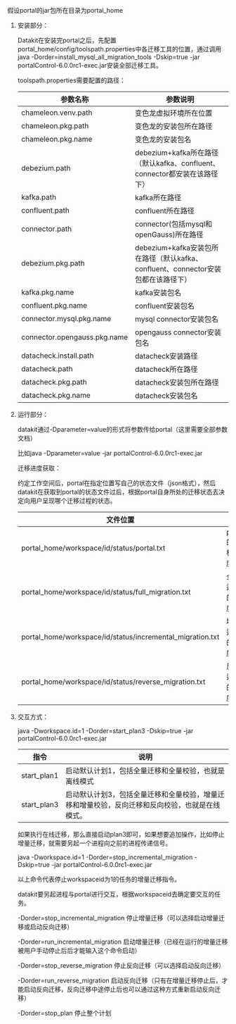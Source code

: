 假设portal的jar包所在目录为portal_home

1. 安装部分：

   Datakit在安装完portal之后，先配置portal_home/config/toolspath.properties中各迁移工具的位置，通过调用java -Dorder=install_mysql_all_migration_tools -Dskip=true -jar portalControl-6.0.0rc1-exec.jar安装全部迁移工具。

   toolspath.properties需要配置的路径：

   | 参数名称                     | 参数说明                                                     |
   | ---------------------------- | ------------------------------------------------------------ |
   | chameleon.venv.path          | 变色龙虚拟环境所在位置                                       |
   | chameleon.pkg.path           | 变色龙的安装包所在路径                                       |
   | chameleon.pkg.name           | 变色龙的安装包名                                             |
   | debezium.path                | debezium+kafka所在路径（默认kafka、confluent、connector都安装在该路径下） |
   | kafka.path                   | kafka所在路径                                                |
   | confluent.path               | confluent所在路径                                            |
   | connector.path               | connector(包括mysql和openGauss)所在路径                      |
   | debezium.pkg.path            | debezium+kafka安装包所在路径（默认kafka、confluent、connector安装包都在该路径下） |
   | kafka.pkg.name               | kafka安装包名                                                |
   | confluent.pkg.name           | confluent安装包名                                            |
   | connector.mysql.pkg.name     | mysql connector安装包名                                      |
   | connector.opengauss.pkg.name | opengauss connector安装包名                                  |
   | datacheck.install.path       | datacheck安装路径                                            |
   | datacheck.path               | datacheck所在路径                                            |
   | datacheck.pkg.path           | datacheck安装包所在路径                                      |
   | datacheck.pkg.name           | datacheck安装包名                                            |

2. 运行部分：

   datakit通过-Dparameter=value的形式将参数传给portal（这里需要全部参数文档）

   比如java -Dparameter=value -jar  portalControl-6.0.0rc1-exec.jar

   迁移进度获取：

   约定工作空间后，portal在指定位置写自己的状态文件（json格式），然后datakit在获取到portal的状态文件过后，根据portal自身所处的迁移状态去决定向用户呈现哪个迁移过程的状态。

   | 文件位置                                                  | 说明             |
   | --------------------------------------------------------- | ---------------- |
   | portal_home/workspace/id/status/portal.txt                | portal的迁移进度 |
   | portal_home/workspace/id/status/full_migration.txt        | 全量迁移的进度   |
   | portal_home/workspace/id/status/incremental_migration.txt | 增量迁移的进度   |
   | portal_home/workspace/id/status/reverse_migration.txt     | 反向迁移的进度   |

3. 交互方式：

   java -Dworkspace.id=1 -Dorder=start_plan3 -Dskip=true -jar portalControl-6.0.0rc1-exec.jar

   | 指令        | 说明                                                         |
   | ----------- | ------------------------------------------------------------ |
   | start_plan1 | 启动默认计划1，包括全量迁移和全量校验，也就是离线模式        |
   | start_plan3 | 启动默认计划3，包括全量迁移和全量校验，增量迁移和增量校验，反向迁移和反向校验，也就是在线模式。 |

   如果执行在线迁移，那么直接启动plan3即可，如果想要追加操作，比如停止增量迁移，就需要另起一个进程向之前的进程传递信号。

   java -Dworkspace.id=1 -Dorder=stop_incremental_migration -Dskip=true -jar portalControl-6.0.0rc1-exec.jar

   以上命令代表停止workspaceid为1的任务的增量迁移指令。

   datakit要另起进程与portal进行交互，根据workspaceid去确定要交互的任务。

   -Dorder=stop_incremental_migration 停止增量迁移（可以选择启动增量迁移或启动反向迁移）

   -Dorder=run_incremental_migration 启动增量迁移（已经在运行的增量迁移被用户手动停止后后才能输入这个命令启动）

   -Dorder=stop_reverse_migration 停止反向迁移（可以选择启动反向迁移）

   -Dorder=run_reverse_migration 启动反向迁移（只有在增量迁移停止后，才能启动反向迁移，反向迁移中途停止后也可以通过这种方式重新启动反向迁移）

   -Dorder=stop_plan 停止整个计划